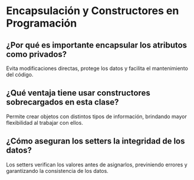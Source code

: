 # Encapsulación y Constructores en Programación

## ¿Por qué es importante encapsular los atributos como privados?
Evita modificaciones directas, protege los datos y facilita el mantenimiento del código.

## ¿Qué ventaja tiene usar constructores sobrecargados en esta clase?
Permite crear objetos con distintos tipos de información, brindando mayor flexibilidad al trabajar con ellos.

## ¿Cómo aseguran los setters la integridad de los datos?
Los setters verifican los valores antes de asignarlos, previniendo errores y garantizando la consistencia de los datos.